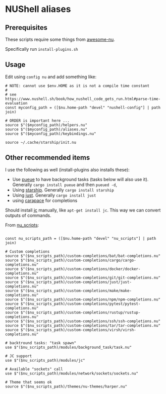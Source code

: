 # NUShell aliases

## Prerequisites

These scripts require some things from [awesome-nu](https://github.com/nushell/awesome-nu).

Specifically run `install-plugins.sh`

## Usage

Edit using `config nu` and add something like:

```nu
# NOTE: cannot use $env.HOME as it is not a compile time constant
#
# see https://www.nushell.sh/book/how_nushell_code_gets_run.html#parse-time-evaluation
const myconfig_path = ([$nu.home-path "devel" "nushell-config"] | path join)

# ORDER is important here ...
source $"($myconfig_path)/helpers.nu"
source $"($myconfig_path)/aliases.nu"
source $"($myconfig_path)/keybindings.nu"

source ~/.cache/starship/init.nu
```

## Other recommended items

I use the following as well (install-plugins also installs these):

- Use [pueue](https://github.com/Nukesor/pueue) to have background tasks (tasks below will also use it).
  Generally `cargo install pueue` and then `pueued -d`,
- Using [starship](https://starship.rs/). Generally `cargo install starship`
- Using [just](https://github.com/casey/just). Generally `cargo install just`
- using [carapace](https://github.com/carapace-sh/carapace/tree/master/example) for completions

Should install [jc](https://kellyjonbrazil.github.io/jc/#installation) manually, like `apt-get install jc`.
This way we can convert outputs of commands.

From [nu_scripts](https://github.com/nushell/nu_scripts):

```nu

const nu_scripts_path = ([$nu.home-path "devel" "nu_scripts"] | path join)

# Custom completions
source $"($nu_scripts_path)/custom-completions/bat/bat-completions.nu"
source $"($nu_scripts_path)/custom-completions/cargo/cargo-completions.nu"
source $"($nu_scripts_path)/custom-completions/docker/docker-completions.nu"
source $"($nu_scripts_path)/custom-completions/git/git-completions.nu"
source $"($nu_scripts_path)/custom-completions/just/just-completions.nu"
source $"($nu_scripts_path)/custom-completions/make/make-completions.nu"
source $"($nu_scripts_path)/custom-completions/npm/npm-completions.nu"
source $"($nu_scripts_path)/custom-completions/pytest/pytest-completions.nu"
source $"($nu_scripts_path)/custom-completions/rustup/rustup-completions.nu"
source $"($nu_scripts_path)/custom-completions/ssh/ssh-completions.nu"
source $"($nu_scripts_path)/custom-completions/tar/tar-completions.nu"
source $"($nu_scripts_path)/custom-completions/virsh/virsh-completions.nu"

# backtround tasks: "task spawn"
use $"($nu_scripts_path)/modules/background_task/task.nu"

# JC support
use $"($nu_scripts_path)/modules/jc"

# Available "sockets" call
use $"($nu_scripts_path)/modules/network/sockets/sockets.nu"

# Theme that seems ok
source $"($nu_scripts_path)/themes/nu-themes/harper.nu"

```
